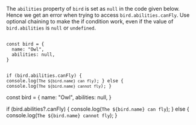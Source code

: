 The `abilities` property of `bird`
is set as `null` in the code given below.
Hence we get an error when
trying to access `bird.abilities.canFly`.
Use optional chaining to make
the if condition work,
even if the value of `bird.abilities`
is `null` or `undefined`.

<codeblock type="exercise" language="javascript" testMode="fixedInput">
<code>
const bird = {
  name: "Owl",
  abilities: null,
}

if (bird.abilities.canFly) {
  console.log(`The ${bird.name} can fly`);
} else {
  console.log(`The ${bird.name} cannot fly`);
}
</code>

<solution>
const bird = {
  name: "Owl",
  abilities: null,
}

if (bird.abilities?.canFly) {
  console.log(`The ${bird.name} can fly`);
} else {
  console.log(`The ${bird.name} cannot fly`);
}
</solution>
</codeblock>